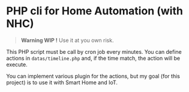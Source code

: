 # PHP cli for Home Automation (with NHC)

> **Warning WIP !** Use it at you own risk.

This PHP script must be call by cron job every minutes.
You can define actions in `datas/timeline.php` and, 
if the time match, the action will be execute.

You can implement various plugin for the actions, 
but my goal (for this project) is to use it with Smart Home and IoT.

